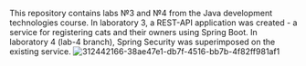 This repository contains labs №3 and №4 from the Java development technologies course. In laboratory 3, a REST-API application was created - a service for registering cats and their owners using Spring Boot. In laboratory 4 (lab-4 branch), Spring Security was superimposed on the existing service.
![312442166-38ae47e1-db7f-4516-bb7b-4f82ff981af1](https://github.com/nastyxxaavs/third_lab_javaa/assets/113058066/e73c2bdb-c3a7-4f53-b14b-2c712f458562)
